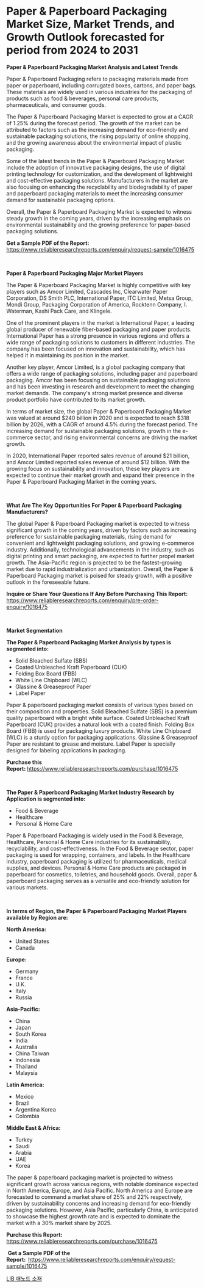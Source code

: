 <p><h1>Paper & Paperboard Packaging Market Size, Market Trends, and Growth Outlook forecasted for period from 2024 to 2031</h1></p><p><strong>Paper & Paperboard Packaging Market Analysis and Latest Trends</strong></p>
<p><p>Paper & Paperboard Packaging refers to packaging materials made from paper or paperboard, including corrugated boxes, cartons, and paper bags. These materials are widely used in various industries for the packaging of products such as food & beverages, personal care products, pharmaceuticals, and consumer goods.</p><p>The Paper & Paperboard Packaging Market is expected to grow at a CAGR of 1.25% during the forecast period. The growth of the market can be attributed to factors such as the increasing demand for eco-friendly and sustainable packaging solutions, the rising popularity of online shopping, and the growing awareness about the environmental impact of plastic packaging.</p><p>Some of the latest trends in the Paper & Paperboard Packaging Market include the adoption of innovative packaging designs, the use of digital printing technology for customization, and the development of lightweight and cost-effective packaging solutions. Manufacturers in the market are also focusing on enhancing the recyclability and biodegradability of paper and paperboard packaging materials to meet the increasing consumer demand for sustainable packaging options.</p><p>Overall, the Paper & Paperboard Packaging Market is expected to witness steady growth in the coming years, driven by the increasing emphasis on environmental sustainability and the growing preference for paper-based packaging solutions.</p></p>
<p><strong>Get a Sample PDF of the Report:&nbsp;</strong> <a href="https://www.reliableresearchreports.com/enquiry/request-sample/1016475">https://www.reliableresearchreports.com/enquiry/request-sample/1016475</a></p>
<p>&nbsp;</p>
<p><strong>Paper & Paperboard Packaging Major Market Players</strong></p>
<p><p>The Paper & Paperboard Packaging Market is highly competitive with key players such as Amcor Limited, Cascades Inc, Clearwater Paper Corporation, DS Smith PLC, International Paper, ITC Limited, Metsa Group, Mondi Group, Packaging Corporation of America, Rocktenn Company, I. Waterman, Kashi Pack Care, and Klingele.</p><p>One of the prominent players in the market is International Paper, a leading global producer of renewable fiber-based packaging and paper products. International Paper has a strong presence in various regions and offers a wide range of packaging solutions to customers in different industries. The company has been focused on innovation and sustainability, which has helped it in maintaining its position in the market.</p><p>Another key player, Amcor Limited, is a global packaging company that offers a wide range of packaging solutions, including paper and paperboard packaging. Amcor has been focusing on sustainable packaging solutions and has been investing in research and development to meet the changing market demands. The company's strong market presence and diverse product portfolio have contributed to its market growth.</p><p>In terms of market size, the global Paper & Paperboard Packaging Market was valued at around $240 billion in 2020 and is expected to reach $318 billion by 2026, with a CAGR of around 4.5% during the forecast period. The increasing demand for sustainable packaging solutions, growth in the e-commerce sector, and rising environmental concerns are driving the market growth.</p><p>In 2020, International Paper reported sales revenue of around $21 billion, and Amcor Limited reported sales revenue of around $12 billion. With the growing focus on sustainability and innovation, these key players are expected to continue their market growth and expand their presence in the Paper & Paperboard Packaging Market in the coming years.</p></p>
<p>&nbsp;</p>
<p><strong>What Are The Key Opportunities For Paper & Paperboard Packaging Manufacturers?</strong></p>
<p><p>The global Paper & Paperboard Packaging market is expected to witness significant growth in the coming years, driven by factors such as increasing preference for sustainable packaging materials, rising demand for convenient and lightweight packaging solutions, and growing e-commerce industry. Additionally, technological advancements in the industry, such as digital printing and smart packaging, are expected to further propel market growth. The Asia-Pacific region is projected to be the fastest-growing market due to rapid industrialization and urbanization. Overall, the Paper & Paperboard Packaging market is poised for steady growth, with a positive outlook in the foreseeable future.</p></p>
<p><strong>Inquire or Share Your Questions If Any Before Purchasing This Report:</strong> <a href="https://www.reliableresearchreports.com/enquiry/pre-order-enquiry/1016475">https://www.reliableresearchreports.com/enquiry/pre-order-enquiry/1016475</a></p>
<p>&nbsp;</p>
<p><strong>Market Segmentation</strong></p>
<p><strong>The Paper & Paperboard Packaging Market Analysis by types is segmented into:</strong></p>
<p><ul><li>Solid Bleached Sulfate (SBS)</li><li>Coated Unbleached Kraft Paperboard (CUK)</li><li>Folding Box Board (FBB)</li><li>White Line Chipboard (WLC)</li><li>Glassine & Greaseproof Paper</li><li>Label Paper</li></ul></p>
<p><p>Paper & paperboard packaging market consists of various types based on their composition and properties. Solid Bleached Sulfate (SBS) is a premium quality paperboard with a bright white surface. Coated Unbleached Kraft Paperboard (CUK) provides a natural look with a coated finish. Folding Box Board (FBB) is used for packaging luxury products. White Line Chipboard (WLC) is a sturdy option for packaging applications. Glassine & Greaseproof Paper are resistant to grease and moisture. Label Paper is specially designed for labeling applications in packaging.</p></p>
<p><strong>Purchase this Report:&nbsp;</strong><a href="https://www.reliableresearchreports.com/purchase/1016475">https://www.reliableresearchreports.com/purchase/1016475</a></p>
<p>&nbsp;</p>
<p><strong>The Paper & Paperboard Packaging Market Industry Research by Application is segmented into:</strong></p>
<p><ul><li>Food & Beverage</li><li>Healthcare</li><li>Personal & Home Care</li></ul></p>
<p><p>Paper & Paperboard Packaging is widely used in the Food & Beverage, Healthcare, Personal & Home Care industries for its sustainability, recyclability, and cost-effectiveness. In the Food & Beverage sector, paper packaging is used for wrapping, containers, and labels. In the Healthcare industry, paperboard packaging is utilized for pharmaceuticals, medical supplies, and devices. Personal & Home Care products are packaged in paperboard for cosmetics, toiletries, and household goods. Overall, paper & paperboard packaging serves as a versatile and eco-friendly solution for various markets.</p></p>
<p>&nbsp;</p>
<p><strong>In terms of Region, the Paper & Paperboard Packaging Market Players available by Region are:</strong></p>
<p>
    <p> <strong> North America: </strong>
        <ul>
            <li>United States</li>
            <li>Canada</li>
        </ul>
        </p> 
    <p> <strong> Europe: </strong>
        <ul>
            <li>Germany</li>
            <li>France</li>
            <li>U.K.</li>
            <li>Italy</li>
            <li>Russia</li>
        </ul>
        </p> 
    <p> <strong> Asia-Pacific: </strong>
        <ul>
            <li>China</li>
            <li>Japan</li>
            <li>South Korea</li>
            <li>India</li>
            <li>Australia</li>
            <li>China Taiwan</li>
            <li>Indonesia</li>
            <li>Thailand</li>
            <li>Malaysia</li>
        </ul>
        </p> 
    <p> <strong> Latin America: </strong>
        <ul>
            <li>Mexico</li>
            <li>Brazil</li>
            <li>Argentina Korea</li>
            <li>Colombia</li>
        </ul>
        </p> 
    <p> <strong> Middle East & Africa: </strong>
        <ul>
            <li>Turkey</li>
            <li>Saudi</li>
            <li>Arabia</li>
            <li>UAE</li>
            <li>Korea</li>
        </ul>
    </p>
    </p>
<p><p>The paper & paperboard packaging market is projected to witness significant growth across various regions, with notable dominance expected in North America, Europe, and Asia Pacific. North America and Europe are forecasted to command a market share of 25% and 22% respectively, driven by sustainability concerns and increasing demand for eco-friendly packaging solutions. However, Asia Pacific, particularly China, is anticipated to showcase the highest growth rate and is expected to dominate the market with a 30% market share by 2025.</p></p>
<p><strong>Purchase this Report: </strong><a href="https://www.reliableresearchreports.com/purchase/1016475">https://www.reliableresearchreports.com/purchase/1016475</a></p>
<p>&nbsp;<strong>Get a Sample PDF of the Report:&nbsp;&nbsp;</strong><a href="https://www.reliableresearchreports.com/enquiry/request-sample/1016475">https://www.reliableresearchreports.com/enquiry/request-sample/1016475</a></p>
<p><strong></strong></p>
<p><p><a href="https://github.com/idcefvhkdut6/Market-Research-Report-List-1/blob/main/81254652456.md">LIB 애노드 소재</a></p></p>